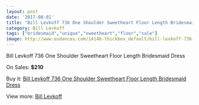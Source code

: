 ```yaml
---
layout: post
date: '2017-08-01'
title: "Bill Levkoff 736 One Shoulder Sweetheart Floor Length Bridesmaid Dress"
category: Bill Levkoff
tags: ["bridesmaid","unique","sweetheart","floor","sale"]
image: http://www.eudances.com/14146-thickbox_default/bill-levkoff-736-one-shoulder-sweetheart-floor-length-bridesmaid-dress.jpg
---
```

Bill Levkoff 736 One Shoulder Sweetheart Floor Length Bridesmaid Dress

On Sales: **$210**
<a href="https://www.eudances.com/en/bill-levkoff/4245-bill-levkoff-736-one-shoulder-sweetheart-floor-length-bridesmaid-dress.html"><amp-img layout="responsive" width="600" height="600" src="//www.eudances.com/14146-thickbox_default/bill-levkoff-736-one-shoulder-sweetheart-floor-length-bridesmaid-dress.jpg" alt="Bill Levkoff 736 One Shoulder Sweetheart Floor Length Bridesmaid Dress 0" /></a>
<a href="https://www.eudances.com/en/bill-levkoff/4245-bill-levkoff-736-one-shoulder-sweetheart-floor-length-bridesmaid-dress.html"><amp-img layout="responsive" width="600" height="600" src="//www.eudances.com/14149-thickbox_default/bill-levkoff-736-one-shoulder-sweetheart-floor-length-bridesmaid-dress.jpg" alt="Bill Levkoff 736 One Shoulder Sweetheart Floor Length Bridesmaid Dress 1" /></a>
<a href="https://www.eudances.com/en/bill-levkoff/4245-bill-levkoff-736-one-shoulder-sweetheart-floor-length-bridesmaid-dress.html"><amp-img layout="responsive" width="600" height="600" src="//www.eudances.com/14148-thickbox_default/bill-levkoff-736-one-shoulder-sweetheart-floor-length-bridesmaid-dress.jpg" alt="Bill Levkoff 736 One Shoulder Sweetheart Floor Length Bridesmaid Dress 2" /></a>
<a href="https://www.eudances.com/en/bill-levkoff/4245-bill-levkoff-736-one-shoulder-sweetheart-floor-length-bridesmaid-dress.html"><amp-img layout="responsive" width="600" height="600" src="//www.eudances.com/14147-thickbox_default/bill-levkoff-736-one-shoulder-sweetheart-floor-length-bridesmaid-dress.jpg" alt="Bill Levkoff 736 One Shoulder Sweetheart Floor Length Bridesmaid Dress 3" /></a>

Buy it: [Bill Levkoff 736 One Shoulder Sweetheart Floor Length Bridesmaid Dress](https://www.eudances.com/en/bill-levkoff/4245-bill-levkoff-736-one-shoulder-sweetheart-floor-length-bridesmaid-dress.html "Bill Levkoff 736 One Shoulder Sweetheart Floor Length Bridesmaid Dress")

View more: [Bill Levkoff](https://www.eudances.com/en/57-bill-levkoff "Bill Levkoff")